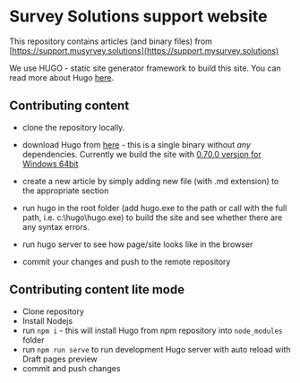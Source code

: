 # Survey Solutions support website

This repository contains articles (and binary files) from [https://support.musyrvey.solutions](https://support.mysurvey.solutions)

We use HUGO - static site generator framework to build this site. You can read more about Hugo
[here](https://gohugo.io/getting-started/).

## Contributing content

- clone the repository locally.

- download Hugo from [here](https://github.com/gohugoio/hugo/releases) - this is a single binary without *any* dependencies. Currently we build the site with [0.70.0 version for Windows 64bit](https://github.com/gohugoio/hugo/releases/download/v0.70.0/hugo_0.70.0_Windows-64bit.zip)

- create a new article by simply adding new file (with .md extension) to the appropriate section

- run hugo in the root folder (add hugo.exe to the path or call with the full path, i.e. c:\hugo\hugo.exe) to build the site and see whether there are any syntax errors.

- run hugo server to see how page/site looks like in the browser

- commit your changes and push to the remote repository

## Contributing content lite mode

- Clone repository
- Install Nodejs
- run `npm i` - this will install Hugo from npm repository into `node_modules` folder
- run `npm run serve` to run development Hugo server with auto reload with Draft pages preview
- commit and push changes
